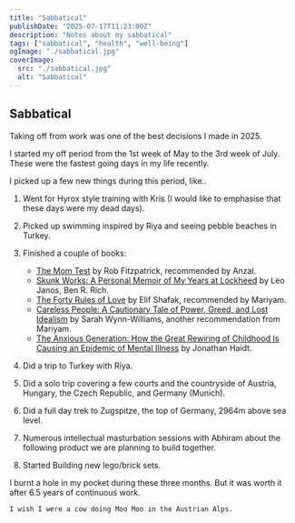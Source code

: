 ```yaml
---
title: "Sabbatical"
publishDate: "2025-07-17T11:23:00Z"
description: "Notes about my sabbatical"
tags: ["sabbatical", "health", "well-being"]
ogImage: "./sabbatical.jpg"
coverImage:
  src: "./sabbatical.jpg"
  alt: "Sabbatical"
---
```


## Sabbatical

Taking off from work was one of the best decisions I made in 2025. 

I started my off period from the 1st week of May to the 3rd week of July. These were the fastest going days in my life recently.

I picked up a few new things during this period, like..

1. Went for Hyrox style training with Kris (I would like to emphasise that these days were my dead days).
2. Picked up swimming inspired by Riya and seeing pebble beaches in Turkey.
3. Finished a couple of books:
   - [The Mom Test](https://www.goodreads.com/book/show/52283963-the-mom-test) by Rob Fitzpatrick, recommended by Anzal.
   - [Skunk Works: A Personal Memoir of My Years at Lockheed](https://www.goodreads.com/book/show/101438.Skunk_Works) by Leo Janos, Ben R. Rich.
   - [The Forty Rules of Love](https://www.goodreads.com/book/show/6642715-the-forty-rules-of-love) by Elif Shafak, recommended by Mariyam.
   - [Careless People: A Cautionary Tale of Power, Greed, and Lost Idealism](https://www.goodreads.com/book/show/223436601-careless-people) by Sarah Wynn-Williams, another recommendation from Mariyam.
   - [The Anxious Generation: How the Great Rewiring of Childhood Is Causing an Epidemic of Mental Illness](https://www.goodreads.com/book/show/171681821-the-anxious-generation) by Jonathan Haidt.

4. Did a trip to Turkey with Riya.
5. Did a solo trip covering a few courts and the countryside of Austria, Hungary, the Czech Republic, and Germany (Munich).
6. Did a full day trek to Zugspitze, the top of Germany, 2964m above sea level.
7. Numerous intellectual masturbation sessions with Abhiram about the following product we are planning to build together.
8. Started Building new lego/brick sets.



I burnt a hole in my pocket during these three months. But it was worth it after 6.5 years of continuous work.


    I wish I were a cow doing Moo Moo in the Austrian Alps.